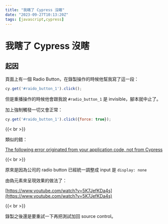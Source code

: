 ```yaml
---
title: "我瞎了 Cypress 沒瞎"
date: "2023-09-27T10:13:20Z"
tags: [javascript,cypress]
---
```


# 我瞎了 Cypress 沒瞎

## 起因

頁面上有一個 Radio Button，在錄製操作的時候他幫我寫了這一段：

```JavaScript
cy.get('#raido_button_1').click();
```

但是重播操作的時候他會跟我說 `#radio_button_1` 是 invisible，腳本就中止了。

加上強制觸發一切又會正常：

```JavaScript
cy.get('#raido_button_1').click({force: true});
```

{{< br >}}

類似的錯：

[The following error originated from your application code, not from Cypress](https://stackoverflow.com/questions/62980435/the-following-error-originated-from-your-application-code-not-from-cypress)

{{< br >}}

原來是因為公司的 radio button 已經統一調整成 input 是 `display: none`

由偽元素來呈現效果的做法了：

[https://www.youtube.com/watch?v=5K7JefKDa4s](https://www.youtube.com/watch?v=5K7JefKDa4s)

{{< br >}}

錄製之後還是要重試一下再把測試加回 source control。